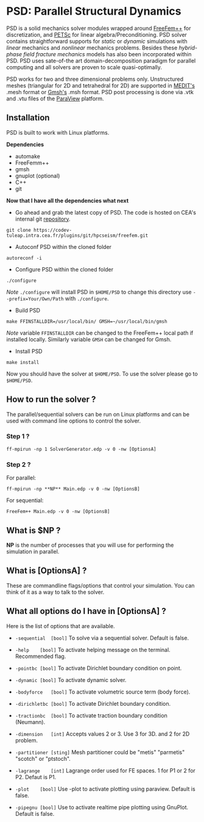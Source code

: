#  PSD: Parallel Structural Dynamics #
PSD is a solid mechanics solver modules wrapped around [FreeFem++](https://freefem.org/) for discretization, and [PETSc](https://www.mcs.anl.gov/petsc/) for linear algebra/Preconditioning. PSD solver contains straightforward supports for *static* or *dynamic* simulations with *linear* mechanics and *nonlinear* mechanics problems. Besides these *hybrid-phase field fracture mechanics* models has also been incorporated within PSD. PSD uses sate-of-the art domain-decomposition paradigm for parallel computing and all solvers are  proven to scale quasi-optimally.

PSD works for two and three dimensional problems only. Unstructured meshes (triangular for 2D and tetrahedral for 2D) are supported in [MEDIT's](https://www.ljll.math.upmc.fr/frey/software.html) .mesh format or [Gmsh's](http://gmsh.info/) .msh format. PSD post processing is done via .vtk and .vtu files of the [ParaView](https://www.paraview.org/) platform. 

## Installation ##

PSD is built to work with Linux platforms.

**Dependencies** 
- automake
- FreeFemm++
- gmsh
- gnuplot	(optional)
- C++
- git

**Now that I have all the dependencies what next**
- Go ahead and grab the latest copy of PSD. The code is hosted on CEA's internal git [repository](https://codev-tuleap.intra.cea.fr/plugins/git/hpcseism/freefem?a=shortlog&hb=devel-dynamic).
```
git clone https://codev-tuleap.intra.cea.fr/plugins/git/hpcseism/freefem.git
```
- Autoconf PSD within the  cloned folder
```
autoreconf -i
```
- Configure  PSD within the  cloned folder
```
./configure 
```
*Note* `./configure` will install PSD in `$HOME/PSD` to change this directory use `--prefix=Your/Own/Path` with `./configure`.
- Build PSD
```
make FFINSTALLDIR=/usr/local/bin/ GMSH=~/usr/local/bin/gmsh
```
*Note* variable `FFINSTALLDIR` can be changed to the FreeFem++ local path if installed locally. Similarly variable `GMSH` can be changed for Gmsh.
- Install PSD
```
make install
```
Now you should have the solver at `$HOME/PSD`. To use the solver please go to `$HOME/PSD`.

## How to run the solver ? ##

The parallel/sequential solvers can be run on Linux platforms and can be used with command line options  to control the solver.

### Step 1 ? ###

```
ff-mpirun -np 1 SolverGenerator.edp -v 0 -nw [OptionsA]

```

### Step 2 ? ###
For parallel:
```
ff-mpirun -np **NP** Main.edp -v 0 -nw [OptionsB]

```
For sequential:
```
FreeFem++ Main.edp -v 0 -nw [OptionsB]

```

## What is $NP ? ##

**NP** is the number of processes that you will use for performing the simulation in parallel. 

## What is [OptionsA] ? ##

These are commandline flags/options that control your simulation. You can think of it as a way to talk to the solver.

## What all options do I have in [OptionsA] ? ##

Here is the list of options that are available.

- `-sequential	[bool]`	  To solve via a sequential solver. Default is false.
 
- `-help	[bool]`	 To activate helping message on the terminal. Recommended flag.

- `-pointbc	[bool]`	To activate Dirichlet boundary condition on point.

- `-dynamic	[bool]`	To activate dynamic solver.

- `-bodyforce	[bool]`	To activate volumetric source term (body force).

- `-dirichletbc	[bool]`	To activate Dirichlet boundary condition.

- `-tractionbc	[bool]`	To activate traction boundary condition (Neumann). 

- `-dimension	[int]`	Accepts values 2 or 3. Use 3 for 3D. and 2 for 2D problem.

- `-partitioner	[sting]` Mesh partitioner could be "metis" "parmetis" "scotch" or "ptstoch".

- `-lagrange	[int]`	Lagrange order used for FE spaces. 1 for P1 or 2 for P2. Defaut is P1. 

- `-plot	[bool]`	Use -plot to activate plotting using paraview. Default is false.

- `-pipegnu	[bool]`	Use to activate realtime pipe plotting using GnuPlot. Default is false.

